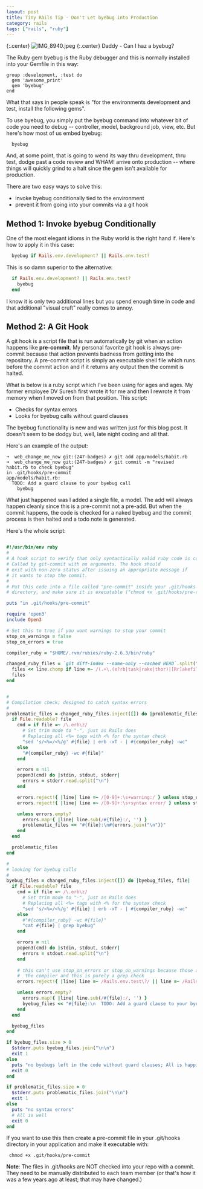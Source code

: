 ```yaml
---
layout: post
title: Tiny Rails Tip - Don't Let byebug into Production
category: rails
tags: ["rails", "ruby"]
---
```

{:.center}
![IMG_8940.jpeg](/blog/assets/IMG_8940.jpeg)
{:.center}
Daddy - Can I haz a byebug?

The Ruby gem byebug is the Ruby debugger and this is normally installed into your Gemfile in this way:

    group :development, :test do
      gem 'awesome_print'
      gem 'byebug'
    end
    
What that says in people speak is "for the environments development and test, install the following gems".

To use byebug, you simply put the byebug command into whatever bit of code you need to debug -- controller, model, background job, view, etc.  But here's how most of us embed byebug:

```
  byebug
```

And, at some point, that is going to wend its way thru development, thru test, dodge past a code review and WHAM! arrive onto production -- where things will quickly grind to a halt since the gem isn't available for production.

There are two easy ways to solve this:

* invoke byebug conditionally tied to the environment
* prevent it from going into your commits via a git hook

## Method 1: Invoke byebug Conditionally

One of the most elegant idioms in the Ruby world is the right hand if.  Here's how to apply it in this case:

```ruby
  byebug if Rails.env.development? || Rails.env.test?
```

This is so damn superior to the alternative:

```ruby
  if Rails.env.development? || Rails.env.test?
    byebug
  end
```

I know it is only two additional lines but you spend enough time in code and that additional "visual cruft" really comes to annoy.

## Method 2: A Git Hook

A git hook is a script file that is run automatically by git when an action happens like **pre-commit**.  My personal favorite git hook is always pre-commit because that action prevents badness from getting into the repository.  A pre-commit script is simply an executable shell file which runs before the commit action and if it returns any output then the commit is halted.  

What is below is a ruby script which I've been using for ages and ages.  My former employee DV Suresh first wrote it for me and then I rewrote it from memory when I moved on from that position.  This script:

* Checks for syntax errors
* Looks for byebug calls without guard clauses

The byebug functionality is new and was written just for this blog post.  It doesn't seem to be dodgy but, well, late night coding and all that.

Here's an example of the output:

    ➜  web_change_me_now git:(247-badges) ✗ git add app/models/habit.rb
    ➜  web_change_me_now git:(247-badges) ✗ git commit -m "revised habit.rb to check byebug"
    in .git/hooks/pre-commit
    app/models/habit.rb:
      TODO: Add a guard clause to your byebug call
        byebug
        
What just happened was I added a single file, a model.  The add will always happen cleanly since this is a pre-commit not a pre-add.  But when the commit happens, the code is checked for a naked byebug and the commit process is then halted and a todo note is generated.

Here's the whole script:

```ruby

#!/usr/bin/env ruby
#
# A hook script to verify that only syntactically valid ruby code is commited.
# Called by git-commit with no arguments. The hook should
# exit with non-zero status after issuing an appropriate message if
# it wants to stop the commit.
#
# Put this code into a file called "pre-commit" inside your .git/hooks
# directory, and make sure it is executable ("chmod +x .git/hooks/pre-commit")

puts "in .git/hooks/pre-commit"

require 'open3'
include Open3

# Set this to true if you want warnings to stop your commit
stop_on_warnings = false
stop_on_errors = true

compiler_ruby = "$HOME/.rvm/rubies/ruby-2.6.3/bin/ruby"

changed_ruby_files = `git diff-index --name-only --cached HEAD`.split("\n").inject([]) do |files, line|
  files << line.chomp if line =~ /(.+\.(e?rb|task|rake|thor)|[Rr]akefile|[Tt]horfile)/
  files
end


#
# Compilation check; designed to catch syntax errors
#
problematic_files = changed_ruby_files.inject([]) do |problematic_files, file|
  if File.readable? file
    cmd = if file =~ /\.erb\z/
      # Set trim mode to "-", just as Rails does
      # Replacing all <%= tags with <% for the syntax check
      "sed 's/<%=/<%/g' #{file} | erb -xT - | #{compiler_ruby} -wc"
    else
      "#{compiler_ruby} -wc #{file}"
    end

    errors = nil
    popen3(cmd) do |stdin, stdout, stderr|
      errors = stderr.read.split("\n")
    end

    errors.reject!{ |line| line =~ /[0-9]+:\s+warning:/ } unless stop_on_warnings
    errors.reject!{ |line| line =~ /[0-9]+:\s+syntax error/ } unless stop_on_errors

    unless errors.empty?
      errors.map!{ |line| line.sub(/#{file}:/, '') }
      problematic_files << "#{file}:\n#{errors.join("\n")}"
    end
  end

  problematic_files
end

#
# looking for byebug calls
#
byebug_files = changed_ruby_files.inject([]) do |byebug_files, file|
  if File.readable? file
    cmd = if file =~ /\.erb\z/
      # Set trim mode to "-", just as Rails does
      # Replacing all <%= tags with <% for the syntax check
      "sed 's/<%=/<%/g' #{file} | erb -xT - | #{compiler_ruby} -wc"
    else
      #"#{compiler_ruby} -wc #{file}"
      "cat #{file} | grep byebug" 
    end

    errors = nil
    popen3(cmd) do |stdin, stdout, stderr|
      errors = stdout.read.split("\n")
    end
    
    # this can't use stop_on_errors or stop_on_warnings because those are tied to 
    #  the compiler and this is purely a grep check
    errors.reject!{ |line| line =~ /Rails.env.test\?/ || line =~ /Rails.env.development?/ || line =~ /#byebug/}

    unless errors.empty?
      errors.map!{ |line| line.sub(/#{file}:/, '') }
      byebug_files << "#{file}:\n  TODO: Add a guard clause to your byebug call\n#{errors.join("\n ")}"
    end
  end

  byebug_files
end

if byebug_files.size > 0
  $stderr.puts byebug_files.join("\n\n")
  exit 1
else
  puts "no byebugs left in the code without guard clauses; All is happiness and light"
  exit 0
end

if problematic_files.size > 0 
  $stderr.puts problematic_files.join("\n\n")
  exit 1
else
  puts "no syntax errors"
  # All is well
  exit 0
end
```

 If you want to use this then create a pre-commit file in your .git/hooks directory in your application and make it executable with:
 
     chmod +x .git/hooks/pre-commit
     
**Note**: The files in .git/hooks are NOT checked into your repo with a commit.  They need to be manually distributed to each team member (or that's how it was a few years ago at least; that may have changed.)